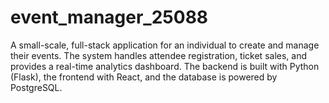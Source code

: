# event_manager_25088
A small-scale, full-stack application for an individual to create and manage their events. The system handles attendee registration, ticket sales, and provides a real-time analytics dashboard. The backend is built with Python (Flask), the frontend with React, and the database is powered by PostgreSQL. 
